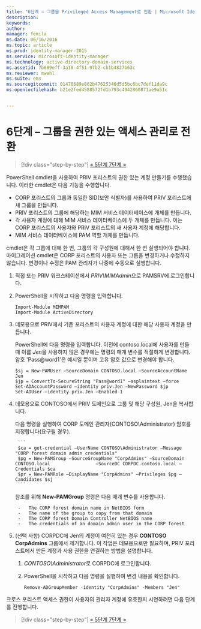 ```yaml
---
title: "6단계 – 그룹을 Privileged Access Management로 전환 | Microsoft Identity Manager"
description: 
keywords: 
author: 
manager: femila
ms.date: 06/16/2016
ms.topic: article
ms.prod: identity-manager-2015
ms.service: microsoft-identity-manager
ms.technology: active-directory-domain-services
ms.assetid: 7b689eff-3a10-4f51-97b2-cb1b4827b63c
ms.reviewer: mwahl
ms.suite: ems
ms.sourcegitcommit: 01470689e862b47625346d5d5bc6bc7def11da9c
ms.openlocfilehash: b21e2fed4588572fd1b793c4942860871ae9a51c


---
```


# 6단계 – 그룹을 권한 있는 액세스 관리로 전환

>[!div class="step-by-step"] [« 5단계 ](step-5-establish-trust-between-priv-corp-forests.md)
[7단계 »](step-7-elevate-user-access.md)

PowerShell cmdlet을 사용하여 PRIV 포리스트의 권한 있는 계정 만들기를 수행했습니다. 이러한 cmdlet은 다음 기능을 수행합니다.

- CORP 포리스트의 그룹과 동일한 SID(보안 식별자)를 사용하여 PRIV 포리스트에 새 그룹을 만듭니다.  
- PRIV 포리스트의 그룹에 해당하는 MIM 서비스 데이터베이스에 개체를 만듭니다.  
- 각 사용자 계정에 대해 MIM 서비스 데이터베이스에 두 개체를 만듭니다. 이는 CORP 포리스트의 사용자와 PRIV 포리스트의 새 사용자 계정에 해당합니다.  
- MIM 서비스 데이터베이스에 PAM 역할 개체를 만듭니다.  

cmdlet은 각 그룹에 대해 한 번, 그룹의 각 구성원에 대해서 한 번 실행되어야 합니다. 마이그레이션 cmdlet은 CORP 포리스트의 사용자 또는 그룹을 변경하거나 수정하지 않습니다. 변경이나 수정은 PAM 관리자가 나중에 수동으로 실행합니다.

1. 직접 또는 PRIV 워크스테이션에서 *PRIV\MIMAdmin*으로 PAMSRV에 로그인합니다.

2.  PowerShell을 시작하고 다음 명령을 입력합니다.

    ```
    Import-Module MIMPAM
    Import-Module ActiveDirectory
    ```

3.  데모용으로 PRIV에서 기존 포리스트의 사용자 계정에 대한 해당 사용자 계정을 만듭니다.

    PowerShell에 다음 명령을 입력합니다.  이전에 contoso.local에 사용자를 만들 때 이름 *Jen*을 사용하지 않은 경우에는 명령의 매개 변수를 적절하게 변경합니다. 암호 'Pass@word1'은 예시일 뿐이며 고유 암호 값으로 변경해야 합니다.

    ```
    $sj = New-PAMUser –SourceDomain CONTOSO.local –SourceAccountName Jen
    $jp = ConvertTo-SecureString "Pass@word1" –asplaintext –force
    Set-ADAccountPassword –identity priv.Jen –NewPassword $jp
    Set-ADUser –identity priv.Jen –Enabled 1
    ```

4. 데모용으로 CONTOSO에서 PRIV 도메인으로 그룹 및 해당 구성원, Jen을 복사합니다.

    다음 명령을 실행하여 CORP 도메인 관리자(CONTOSO\Administrator) 암호를 지정합니다(요구될 경우).

        ```
        $ca = get-credential –UserName CONTOSO\Administrator –Message "CORP forest domain admin credentials"
        $pg = New-PAMGroup –SourceGroupName "CorpAdmins" –SourceDomain CONTOSO.local                 –SourceDC CORPDC.contoso.local –Credentials $ca
        $pr = New-PAMRole –DisplayName "CorpAdmins" –Privileges $pg –Candidates $sj
        ```

    참조를 위해 **New-PAMGroup** 명령은 다음 매개 변수를 사용합니다.

        -   The CORP forest domain name in NetBIOS form  
        -   The name of the group to copy from that domain  
        -   The CORP forest Domain Controller NetBIOS name  
        -   The credentials of an domain admin user in the CORP forest  

5.  (선택 사항) CORPDC에 Jen의 계정이 여전히 있는 경우 **CONTOSO CorpAdmins** 그룹에서 제거합니다.  이 작업은 데모용으로만 필요하며, PRIV 포리스트에서 만든 계정과 사용 권한을 연결하는 방법을 설명합니다.

    1.  *CONTOSO\Administrator*로 CORPDC에 로그인합니다.

    2.  PowerShell을 시작하고 다음 명령을 실행하여 변경 내용을 확인합니다.

        ```
        Remove-ADGroupMember -identity "CorpAdmins" -Members "Jen"
        ```


크로스 포리스트 액세스 권한이 사용자의 관리자 계정에 유효한지 시연하려면 다음 단계를 진행합니다.

>[!div class="step-by-step"] [« 5단계 ](step-5-establish-trust-between-priv-corp-forests.md)
[7단계 »](step-7-elevate-user-access.md)



<!--HONumber=Jun16_HO3-->


